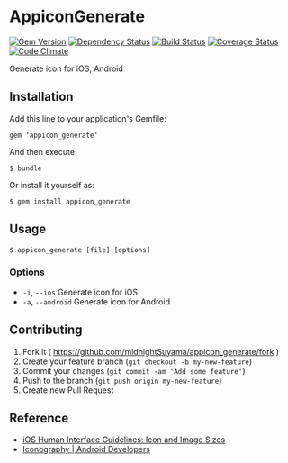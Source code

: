 # AppiconGenerate

[![Gem Version](https://badge.fury.io/rb/appicon_generate.png)](http://badge.fury.io/rb/appicon_generate)
[![Dependency Status](https://gemnasium.com/midnightSuyama/appicon_generate.png)](https://gemnasium.com/midnightSuyama/appicon_generate)
[![Build Status](https://travis-ci.org/midnightSuyama/appicon_generate.png?branch=master)](https://travis-ci.org/midnightSuyama/appicon_generate)
[![Coverage Status](https://coveralls.io/repos/midnightSuyama/appicon_generate/badge.png)](https://coveralls.io/r/midnightSuyama/appicon_generate)
[![Code Climate](https://codeclimate.com/github/midnightSuyama/appicon_generate.png)](https://codeclimate.com/github/midnightSuyama/appicon_generate)

Generate icon for iOS, Android

## Installation

Add this line to your application's Gemfile:

    gem 'appicon_generate'

And then execute:

    $ bundle

Or install it yourself as:

    $ gem install appicon_generate

## Usage

	$ appicon_generate [file] [options]

### Options

* `-i`, `--ios` Generate icon for iOS
* `-a`, `--android` Generate icon for Android

## Contributing

1. Fork it ( https://github.com/midnightSuyama/appicon_generate/fork )
2. Create your feature branch (`git checkout -b my-new-feature`)
3. Commit your changes (`git commit -am 'Add some feature'`)
4. Push to the branch (`git push origin my-new-feature`)
5. Create new Pull Request

## Reference

* [iOS Human Interface Guidelines: Icon and Image Sizes](https://developer.apple.com/library/ios/documentation/UserExperience/Conceptual/MobileHIG/IconMatrix.html)
* [Iconography | Android Developers](http://developer.android.com/design/style/iconography.html)
